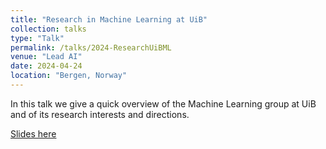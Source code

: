 ```yaml
---
title: "Research in Machine Learning at UiB"
collection: talks
type: "Talk"
permalink: /talks/2024-ResearchUiBML
venue: "Lead AI"
date: 2024-04-24
location: "Bergen, Norway"
---
```


In this talk we give a quick overview of the Machine Learning group at UiB and of its research interests and directions.

[Slides here](ResearchUiBML.pdf)
